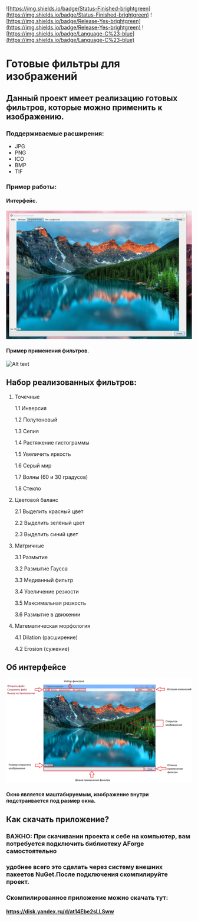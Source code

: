 ![https://img.shields.io/badge/Status-Finished-brightgreen](https://img.shields.io/badge/Status-Finished-brightgreen) ![https://img.shields.io/badge/Release-Yes-brightgreen](https://img.shields.io/badge/Release-Yes-brightgreen) ![https://img.shields.io/badge/Language-C%23-blue](https://img.shields.io/badge/Language-C%23-blue)

# Готовые фильтры для изображений

## Данный проект имеет реализацию готовых фильтров, которые можно применить к изображению.

### Поддерживаемые расширения:
* JPG
* PNG	
* ICO	
* BMP
* TIF

### Пример работы:

#### Интерфейс. 
 
![Alt text](gif/menu.gif)
 
#### Пример применения фильтров. 
 
![Alt text](gif/exampleWork.gif)
 
 
## Набор реализованных фильтров:

1. Точечные

	1.1 Инверсия
	
	1.2 Полутоновый
	
	1.3 Сепия
	
	1.4 Растяжение гистограммы
	
	1.5 Увеличить яркость
	
	1.6 Серый мир
	
	1.7 Волны (60 и 30 градусов)
	
	1.8 Стекло
	
2. Цветовой баланс

	2.1 Выделить красный цвет
	
	2.2 Выделить зелёный цвет
	
	2.3 Выделить синий цвет
		
3. Матричные

	3.1 Размытие
	
	3.2 Размытие Гаусса
	
	3.3 Медианный фильтр
	
	3.4 Увеличение резкости
	
	3.5 Максимальная резкость
	
	3.6 Размытие в движении
		
4. Математическая морфология

	4.1 Dilation (расширение) 
	
	4.2 Erosion	(сужение)

## Об интерфейсе

 ![Alt text](DescriptionInterface.png)
 
#### Окно является маштабируемым, изображение внутри подстраивается под размер окна.
 

## Как скачать приложение?

### ВАЖНО: При скачивании проекта к себе на компьютер, вам потребуется подключить библиотеку AForge самостоятельно

### удобнее всего это сделать через систему внешних пакеетов NuGet.После подключения скомпилируйте проект.

### Скомпилированное приложение можно скачать тут:

#### <https://disk.yandex.ru/d/at14Ebe2sLLSww>
		
	
